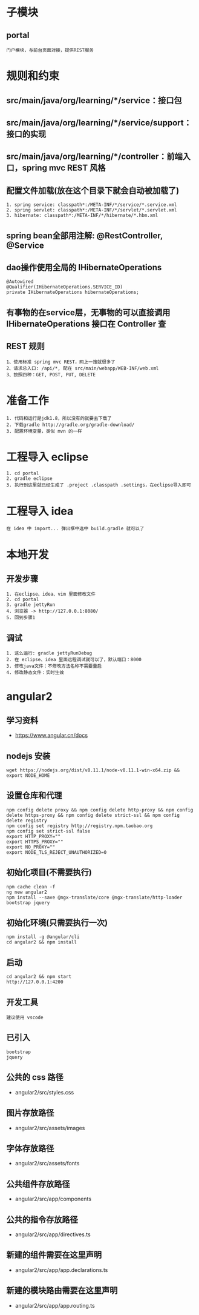 # 子模块

## portal
```
门户模块，与前台页面对接，提供REST服务
```

# 规则和约束
## src/main/java/org/learning/*/service：接口包
## src/main/java/org/learning/*/service/support：接口的实现
## src/main/java/org/learning/*/controller：前端入口，spring mvc REST 风格
## 配置文件加载(放在这个目录下就会自动被加载了)
```
1. spring service: classpath*:/META-INF/*/service/*.service.xml
2. spring servlet: classpath*:/META-INF/*/servlet/*.servlet.xml
3. hibernate: classpath*:/META-INF/*/hibernate/*.hbm.xml
```
## spring bean全部用注解: @RestController, @Service

## dao操作使用全局的 IHibernateOperations
```
@Autowired
@Qualifier(IHibernateOperations.SERVICE_ID)
private IHibernateOperations hibernateOperations;
```
## 有事物的在service层，无事物的可以直接调用 IHibernateOperations 接口在 Controller 查

## REST 规则
```
1、使用标准 spring mvc REST，网上一搜就很多了
2、请求总入口: /api/*, 配在 src/main/webapp/WEB-INF/web.xml
3、按照四种：GET, POST, PUT, DELETE
```
# 准备工作
```
1. 代码和运行是jdk1.8，所以没有的就要去下载了
2. 下载gradle http://gradle.org/gradle-download/
3. 配置环境变量，类似 mvn 的一样
```
# 工程导入 eclipse
```
1. cd portal
2. gradle eclipse
3. 执行到这里就已经生成了 .project .classpath .settings，在eclipse导入即可
```
# 工程导入 idea
```
在 idea 中 import... 弹出框中选中 build.gradle 就可以了
```
# 本地开发

## 开发步骤
```
1. 在eclipse、idea、vim 里面修改文件
2. cd portal
3. gradle jettyRun
4. 浏览器 -> http://127.0.0.1:8080/
5. 回到步骤1
```
## 调试
```
1. 这么运行: gradle jettyRunDebug
2. 在 eclipse、idea 里面远程调试就可以了，默认端口：8000
3. 修改java文件：不修改方法名称不需要重启
4. 修改静态文件：实时生效
```

# angular2
## 学习资料
* https://www.angular.cn/docs

## nodejs 安装
```
wget https://nodejs.org/dist/v8.11.1/node-v8.11.1-win-x64.zip && export NODE_HOME
```

## 设置仓库和代理
```
npm config delete proxy && npm config delete http-proxy && npm config delete https-proxy && npm config delete strict-ssl && npm config delete registry
npm config set registry http://registry.npm.taobao.org
npm config set strict-ssl false
export HTTP_PROXY=""
export HTTPS_PROXY=""
export NO_PROXY=""
export NODE_TLS_REJECT_UNAUTHORIZED=0
```

## 初始化项目(不需要执行)
```
npm cache clean -f
ng new angular2
npm install --save @ngx-translate/core @ngx-translate/http-loader bootstrap jquery
```

## 初始化环境(只需要执行一次)
```
npm install -g @angular/cli
cd angular2 && npm install
```

## 启动
```
cd angular2 && npm start
http://127.0.0.1:4200
```

## 开发工具
```
建议使用 vscode
```

## 已引入
```
bootstrap
jquery
```

## 公共的 css 路径
* angular2/src/styles.css

## 图片存放路径
* angular2/src/assets/images

## 字体存放路径
* angular2/src/assets/fonts

## 公共组件存放路径
* angular2/src/app/components

## 公共的指令存放路径
* angular2/src/app/directives.ts

## 新建的组件需要在这里声明
* angular2/src/app/app.declarations.ts

## 新建的模块路由需要在这里声明
* angular2/src/app/app.routing.ts
